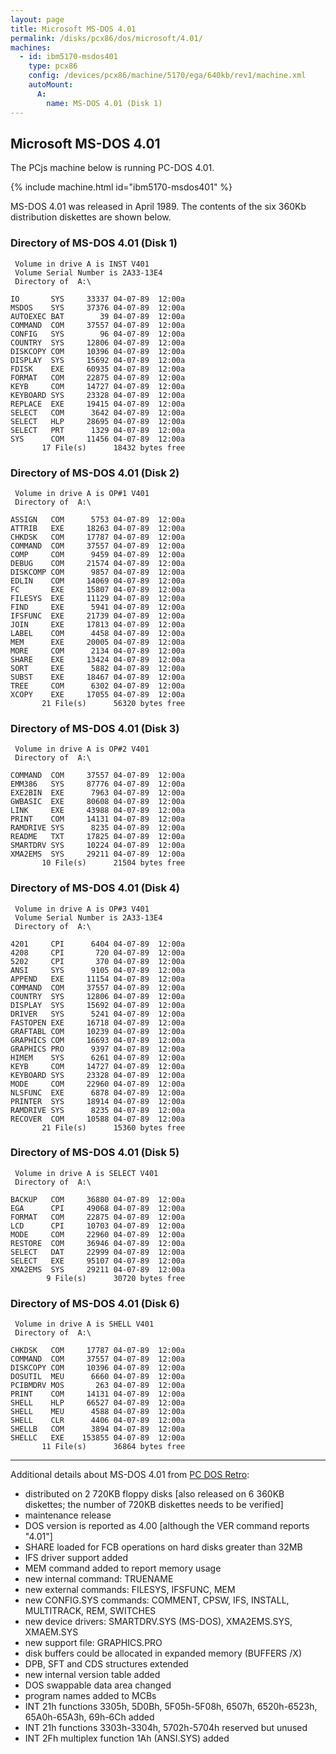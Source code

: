 ```yaml
---
layout: page
title: Microsoft MS-DOS 4.01
permalink: /disks/pcx86/dos/microsoft/4.01/
machines:
  - id: ibm5170-msdos401
    type: pcx86
    config: /devices/pcx86/machine/5170/ega/640kb/rev1/machine.xml
    autoMount:
      A:
        name: MS-DOS 4.01 (Disk 1)
---
```


Microsoft MS-DOS 4.01
---------------------

The PCjs machine below is running PC-DOS 4.01.

{% include machine.html id="ibm5170-msdos401" %}

MS-DOS 4.01 was released in April 1989.  The contents of the six 360Kb distribution diskettes are shown below.

### Directory of MS-DOS 4.01 (Disk 1)

	 Volume in drive A is INST V401  
	 Volume Serial Number is 2A33-13E4
	 Directory of  A:\
	
	IO       SYS     33337 04-07-89  12:00a
	MSDOS    SYS     37376 04-07-89  12:00a
	AUTOEXEC BAT        39 04-07-89  12:00a
	COMMAND  COM     37557 04-07-89  12:00a
	CONFIG   SYS        96 04-07-89  12:00a
	COUNTRY  SYS     12806 04-07-89  12:00a
	DISKCOPY COM     10396 04-07-89  12:00a
	DISPLAY  SYS     15692 04-07-89  12:00a
	FDISK    EXE     60935 04-07-89  12:00a
	FORMAT   COM     22875 04-07-89  12:00a
	KEYB     COM     14727 04-07-89  12:00a
	KEYBOARD SYS     23328 04-07-89  12:00a
	REPLACE  EXE     19415 04-07-89  12:00a
	SELECT   COM      3642 04-07-89  12:00a
	SELECT   HLP     28695 04-07-89  12:00a
	SELECT   PRT      1329 04-07-89  12:00a
	SYS      COM     11456 04-07-89  12:00a
	       17 File(s)      18432 bytes free

### Directory of MS-DOS 4.01 (Disk 2)

	 Volume in drive A is OP#1 V401  
	 Directory of  A:\
	
	ASSIGN   COM      5753 04-07-89  12:00a
	ATTRIB   EXE     18263 04-07-89  12:00a
	CHKDSK   COM     17787 04-07-89  12:00a
	COMMAND  COM     37557 04-07-89  12:00a
	COMP     COM      9459 04-07-89  12:00a
	DEBUG    COM     21574 04-07-89  12:00a
	DISKCOMP COM      9857 04-07-89  12:00a
	EDLIN    COM     14069 04-07-89  12:00a
	FC       EXE     15807 04-07-89  12:00a
	FILESYS  EXE     11129 04-07-89  12:00a
	FIND     EXE      5941 04-07-89  12:00a
	IFSFUNC  EXE     21739 04-07-89  12:00a
	JOIN     EXE     17813 04-07-89  12:00a
	LABEL    COM      4458 04-07-89  12:00a
	MEM      EXE     20005 04-07-89  12:00a
	MORE     COM      2134 04-07-89  12:00a
	SHARE    EXE     13424 04-07-89  12:00a
	SORT     EXE      5882 04-07-89  12:00a
	SUBST    EXE     18467 04-07-89  12:00a
	TREE     COM      6302 04-07-89  12:00a
	XCOPY    EXE     17055 04-07-89  12:00a
	       21 File(s)      56320 bytes free

### Directory of MS-DOS 4.01 (Disk 3)

	 Volume in drive A is OP#2 V401  
	 Directory of  A:\
	
	COMMAND  COM     37557 04-07-89  12:00a
	EMM386   SYS     87776 04-07-89  12:00a
	EXE2BIN  EXE      7963 04-07-89  12:00a
	GWBASIC  EXE     80608 04-07-89  12:00a
	LINK     EXE     43988 04-07-89  12:00a
	PRINT    COM     14131 04-07-89  12:00a
	RAMDRIVE SYS      8235 04-07-89  12:00a
	README   TXT     17825 04-07-89  12:00a
	SMARTDRV SYS     10224 04-07-89  12:00a
	XMA2EMS  SYS     29211 04-07-89  12:00a
	       10 File(s)      21504 bytes free

### Directory of MS-DOS 4.01 (Disk 4)

	 Volume in drive A is OP#3 V401  
	 Volume Serial Number is 2A33-13E4
	 Directory of  A:\
	
	4201     CPI      6404 04-07-89  12:00a
	4208     CPI       720 04-07-89  12:00a
	5202     CPI       370 04-07-89  12:00a
	ANSI     SYS      9105 04-07-89  12:00a
	APPEND   EXE     11154 04-07-89  12:00a
	COMMAND  COM     37557 04-07-89  12:00a
	COUNTRY  SYS     12806 04-07-89  12:00a
	DISPLAY  SYS     15692 04-07-89  12:00a
	DRIVER   SYS      5241 04-07-89  12:00a
	FASTOPEN EXE     16718 04-07-89  12:00a
	GRAFTABL COM     10239 04-07-89  12:00a
	GRAPHICS COM     16693 04-07-89  12:00a
	GRAPHICS PRO      9397 04-07-89  12:00a
	HIMEM    SYS      6261 04-07-89  12:00a
	KEYB     COM     14727 04-07-89  12:00a
	KEYBOARD SYS     23328 04-07-89  12:00a
	MODE     COM     22960 04-07-89  12:00a
	NLSFUNC  EXE      6878 04-07-89  12:00a
	PRINTER  SYS     18914 04-07-89  12:00a
	RAMDRIVE SYS      8235 04-07-89  12:00a
	RECOVER  COM     10588 04-07-89  12:00a
	       21 File(s)      15360 bytes free

### Directory of MS-DOS 4.01 (Disk 5)

	 Volume in drive A is SELECT V401
	 Directory of  A:\
	
	BACKUP   COM     36880 04-07-89  12:00a
	EGA      CPI     49068 04-07-89  12:00a
	FORMAT   COM     22875 04-07-89  12:00a
	LCD      CPI     10703 04-07-89  12:00a
	MODE     COM     22960 04-07-89  12:00a
	RESTORE  COM     36946 04-07-89  12:00a
	SELECT   DAT     22999 04-07-89  12:00a
	SELECT   EXE     95107 04-07-89  12:00a
	XMA2EMS  SYS     29211 04-07-89  12:00a
	        9 File(s)      30720 bytes free

### Directory of MS-DOS 4.01 (Disk 6)

	 Volume in drive A is SHELL V401 
	 Directory of  A:\
	
	CHKDSK   COM     17787 04-07-89  12:00a
	COMMAND  COM     37557 04-07-89  12:00a
	DISKCOPY COM     10396 04-07-89  12:00a
	DOSUTIL  MEU      6660 04-07-89  12:00a
	PCIBMDRV MOS       263 04-07-89  12:00a
	PRINT    COM     14131 04-07-89  12:00a
	SHELL    HLP     66527 04-07-89  12:00a
	SHELL    MEU      4588 04-07-89  12:00a
	SHELL    CLR      4406 04-07-89  12:00a
	SHELLB   COM      3894 04-07-89  12:00a
	SHELLC   EXE    153855 04-07-89  12:00a
	       11 File(s)      36864 bytes free

---

Additional details about MS-DOS 4.01 from [PC DOS Retro](https://sites.google.com/site/pcdosretro/doshist):

- distributed on 2 720KB floppy disks [also released on 6 360KB diskettes; the number of 720KB diskettes needs to be verified]
- maintenance release
- DOS version is reported as 4.00 [although the VER command reports "4.01"]
- SHARE loaded for FCB operations on hard disks greater than 32MB
- IFS driver support added
- MEM command added to report memory usage
- new internal command: TRUENAME
- new external commands: FILESYS, IFSFUNC, MEM
- new CONFIG.SYS commands: COMMENT, CPSW, IFS, INSTALL, MULTITRACK, REM, SWITCHES
- new device drivers: SMARTDRV.SYS (MS-DOS), XMA2EMS.SYS, XMAEM.SYS
- new support file: GRAPHICS.PRO
- disk buffers could be allocated in expanded memory (BUFFERS /X)
- DPB, SFT and CDS structures extended
- new internal version table added
- DOS swappable data area changed
- program names added to MCBs
- INT 21h functions 3305h, 5D0Bh, 5F05h-5F08h, 6507h, 6520h-6523h, 65A0h-65A3h, 69h-6Ch added
- INT 21h functions 3303h-3304h, 5702h-5704h reserved but unused
- INT 2Fh multiplex function 1Ah (ANSI.SYS) added
